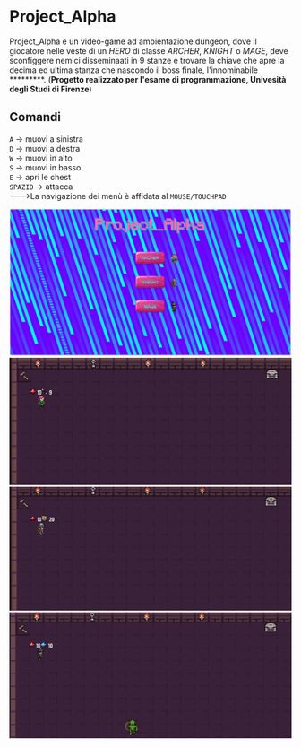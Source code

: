 # Project_Alpha
Project_Alpha è un video-game ad ambientazione dungeon, dove il giocatore nelle veste di un *HERO* di classe *ARCHER*, *KNIGHT* o *MAGE*, deve sconfiggere nemici disseminaati in 9 stanze e trovare la chiave che apre la decima ed ultima stanza che nascondo il boss finale, l'innominabile *********.
(**Progetto realizzato per l'esame di programmazione, Univesità degli Studi di Firenze**)
## Comandi
`A` -> muovi a sinistra<br>
`D` -> muovi a destra<br>
`W` -> muovi in alto<br>
`S` -> muovi in basso<br>
`E` -> apri le chest<br>
`SPAZIO` -> attacca<br>
--->La navigazione dei menù è affidata al `MOUSE/TOUCHPAD`




![MainWindow](Resources/MarkDown/Game.png)
![Archer](Resources/MarkDown/Archer.gif)
![Knight](Resources/MarkDown/Knight.gif)
![Mage](Resources/MarkDown/Mage.gif)
